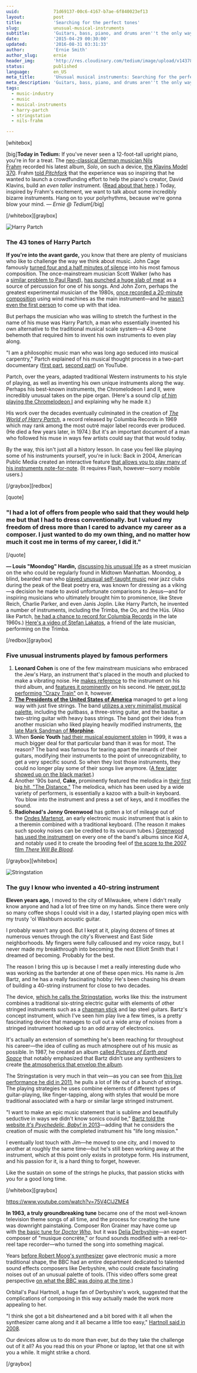 ```yaml
---
uuid:             71d69137-00c6-4167-b7ae-6f840023ef13
layout:           post
title:            'Searching for the perfect tones'
slug:             unusual-musical-instruments
subtitle:         'Guitars, bass, piano, and drums aren''t the only way to make a tune. Check out the story of these unusual musical instruments—and the folks who played them.'
date:             '2015-04-29 00:30:00'
updated:          '2016-08-31 03:31:33'
author:           'Ernie Smith'
author_slug:      ernie
header_img:       'http://res.cloudinary.com/tedium/image/upload/v1437844951/vk4u8b07u9j2z2cb51fh'
status:           published
language:         en_US
meta_title:       'Unusual musical instruments: Searching for the perfect tones'
meta_description: 'Guitars, bass, piano, and drums aren''t the only way to make a tune. Check out the story of these unusual musical instruments—and the folks who played them.'
tags:
  - music-industry
  - music
  - musical-instruments
  - harry-partch
  - stringstation
  - nils-frahm

---
```


[whitebox]

[big]**Today in Tedium:** If you've never seen a 12-foot-tall upright piano, you're in for a treat. The [neo-classical German musician Nils Frahm](http://readtedium.tumblr.com/post/117527084877/nils-frahm-is-awesome) recorded his latest album, _Solo_, on such a device, [the Klavins Model 370](http://klavins-piano-manufaktur.com/modell370_de.htm). Frahm [told _Pitchfork_](https://pitchfork.com/features/interviews/9635-nils-frahms-piano-is-bigger-than-yours/) that the experience was so inspiring that he wanted to launch a crowdfunding effort to help the piano's creator, David Klavins, build an _even taller_ instrument. ([Read about that here](http://www.pianoday.org/).) Today, inspired by Frahm's excitement, we want to talk about some incredibly bizarre instruments. Hang on to your polyrhythms, because we're gonna blow your mind. _— Ernie @ Tedium_[/big]

[/whitebox][graybox]

![Harry Partch](http://res.cloudinary.com/tedium/image/upload/v1437844455/rdzhcclnzicwcgtyevle.jpg)

### The 43 tones of Harry Partch

**If you're into the avant garde,** you know that there are plenty of musicians who like to challenge the way we think about music. John Cage famously [turned four and a half minutes of silence](http://rosewhitemusic.com/piano/writings/silence-taught-john-cage/) into his most famous composition. The once-mainstream musician Scott Walker (who has a [similar problem to Paul Rand](http://us9.campaign-archive2.com/?u=dfa53e03a5aa8e49e4fb09eb0&id=3b28f46546)), [has punched a huge slab of meat](https://vimeo.com/12014899) as a source of percussion for one of his songs. And John Zorn, perhaps the greatest experimental musician of the 1980s, [once recorded a 20-minute composition](http://www.avclub.com/review/john-zorn-emmusic-romance-volume-one-music-for-chi-21642) using wind machines as the main instrument—and he [wasn't even the first person](http://www.carnegiehall.org/BlogPost.aspx?id=4294985460) to come up with that idea.

But perhaps the musician who was willing to stretch the furthest in the name of his muse was Harry Partch, a man who essentially invented his own alternative to the traditional musical scale system—a 43-tone behemoth that required him to invent his own instruments to even play along.

"I am a philosophic music man who was long ago seduced into musical carpentry," Partch explained of his musical thought process in a two-part documentary ([first part](https://www.youtube.com/watch?v=P8NIpPhXpfQ), [second part](https://www.youtube.com/watch?v=UzfzT2NnmZs)) on YouTube.

Partch, over the years, adapted traditional Western instruments to his style of playing, as well as inventing his own unique instruments along the way. Perhaps his best-known instruments, the Chromelodeon I and II, were incredibly unusual takes on the pipe organ. (Here's a sound clip [of him playing the Chromelodeon I](https://www.youtube.com/watch?v=z7nm9kRH7jc) and explaining why he made it.)

His work over the decades eventually culminated in the creation of [_The World of Harry Partch_](https://archive.org/details/agp57), a record released by Columbia Records in 1969 which may rank among the most outré major label records ever produced. (He died a few years later, in 1974.) But it's an important document of a man who followed his muse in ways few artists could say that that would today.

By the way, this isn't just all a history lesson. In case you feel like playing some of his instruments yourself, you're in luck: Back in 2004, American Public Media created an interactive feature [that allows you to play many of his instruments note-for-note](http://musicmavericks.publicradio.org/features/feature_partch.html). (It requires Flash, however—sorry mobile users.)

[/graybox][redbox]

[quote]
### "I had a lot of offers from people who said that they would help me but that I had to dress conventionally. but I valued my freedom of dress more than I cared to advance my career as a composer. I just wanted to do my own thing, and no matter how much it cost me in terms of my career, I did it."
[/quote]

**— Louis "Moondog" Hardin,** [discussing his unusual life](http://www.nytimes.com/1989/11/16/arts/moondog-returns-from-the-hippie-years.html) as a street musician on the who could be regularly found in Midtown Manhattan. Moondog, a blind, bearded man who [played unusual self-taught music](http://priceonomics.com/the-legend-of-moondog-new-yorks-homeless-composer/) near jazz clubs during the peak of the Beat poetry era, was known for dressing as a viking—a decision he made to avoid unfortunate comparisons to Jesus—and for inspiring musicians who ultimately brought him to prominence, like Steve Reich, Charlie Parker, and even Janis Joplin. Like Harry Partch, he invented a number of instruments, including the Trimba, the Oo, and the Hüs. (Also like Partch, [he had a chance to record for Columbia Records](http://amzn.to/1bRRLAz) in the late 1960s.) [Here's a video of Stefan Lakatos](https://www.youtube.com/watch?v=IdelYnZ4RbM), a friend of the late musician, performing on the Trimba.

[/redbox][graybox]

### Five unusual instruments played by famous performers

1. **Leonard Cohen** is one of the few mainstream musicians who embraced the Jew's Harp, an instrument that's placed in the mouth and plucked to make a vibrating noise. He [makes reference](https://www.youtube.com/watch?v=HKEdWBXcgAE) to the instrument on his third album, and [features it prominently](https://www.youtube.com/watch?v=hRGnc2TIcMk) on his second. He [never got to performing "Crazy Train"](https://www.youtube.com/watch?v=VDnio2axqNI) on it, however.
2. [**The Presidents of the United States of America**](http://www.presidentsrock.com/) managed to get a long way with just five strings. The band [utilizes a very minimalist musical palette](http://www.inthequeue.com/guitbass/), including the guitbass, a three-string guitar, and the basitar, a two-string guitar with heavy bass strings. The band got their idea from another musician who liked playing heavily modified instruments, [the late Mark Sandman of **Morphine**](http://radioboston.wbur.org/2012/06/29/mark-sandman-documentary-2).
3. When **Sonic Youth** [had their musical equipment stolen](http://www.sonicyouth.com/mustang/eq/gear.html) in 1999, it was a much bigger deal for that particular band than it was for most. The reason? The band was famous for tearing apart the innards of their guitars, modifying their instruments to the point of unrecognizability, to get a very specific sound. So when they lost those instruments, they could no longer play some of their songs live anymore. ([A few later showed up on the black market](http://pitchfork.com/news/47906-sonic-youth-recover-stolen-guitars-after-13-years/).)
4. Another '90s band, **Cake,** prominently featured the melodica in [their first big hit, "The Distance."](https://vimeo.com/17009491) The melodica, which has been used by a wide variety of performers, is essentially a kazoo with a built-in keyboard. You blow into the instrument and press a set of keys, and it modifies the sound.
5. **Radiohead's Jonny Greenwood** has gotten a lot of mileage out of the [Ondes Martenot](http://www.theguardian.com/music/2009/oct/12/ondes-martenot), an early electronic music instrument that is akin to a theremin combined with a traditional keyboard. (The reason it makes such spooky noises can be credited to its vacuum tubes.) [Greenwood has used the instrument](http://thekingofgear.com/post/59984869688/jonny-greenwood-and-the-ondes-martenot) on every one of the band's albums since _Kid A_, and notably used it to create the brooding feel of [the score to the 2007 film _There Will Be Blood_](http://amzn.to/1bcbA4u).

[/graybox][whitebox]

![Stringstation](http://res.cloudinary.com/tedium/image/upload/v1437844718/tsr8ay8boms0wynckdg7.jpg)

### The guy I know who invented a 40-string instrument

**Eleven years ago,** I moved to the city of Milwaukee, where I didn't really know anyone and had a lot of free time on my hands. Since there were only so many coffee shops I could visit in a day, I started playing open mics with my trusty 'ol Washburn acoustic guitar.

I probably wasn't any good. But I kept at it, playing dozens of times at numerous venues through the city's Riverwest and East Side neighborhoods. My fingers were fully calloused and my voice raspy, but I never made my breakthrough into becoming the next Elliott Smith that I dreamed of becoming. Probably for the best.

The reason I bring this up is because I met a really interesting dude who was working as the bartender at one of these open mics. His name is Jim Bartz, and he has a really fascinating hobby: He's been chasing his dream of building a 40-string instrument for close to two decades.

The device, [which he calls the Stringstation](http://www.stringstation.com/), works like this: the instrument combines a traditional six-string electric guitar with elements of other stringed instruments such as a [chapman stick](http://www.stick.com/) and lap steel guitars. Bartz's concept instrument, which I've seen him play live a few times, is a pretty fascinating device that manages to cull out a wide array of noises from a stringed instrument hooked up to an odd array of electronics.

It's actually an extension of something he's been reaching for throughout his career—the idea of culling as much atmosphere out of his music as possible. In 1987, he created an album [called _Pictures of Earth and Space_](http://amzn.to/1bBeu3h) that notably emphasized that Bartz didn't use any synthesizers to create [the atmospherics that envelop the album](https://www.youtube.com/watch?v=MGHTo8mUQSk).

The Stringstation is very much in that vein—as you can see from [this live performance he did in 2011](https://www.youtube.com/watch?v=Tfw3dDP14zQ), he pulls a lot of life out of a bunch of strings. The playing strategies he uses combine elements of different types of guitar-playing, like finger-tapping, along with styles that would be more traditional associated with a harp or similar large stringed instrument.

"I want to make an epic music statement that is sublime and beautifully seductive in ways we didn't know sonics could be," [Bartz told the website _It's Psychedelic, Baby!_ in 2013](http://psychedelicbaby.blogspot.com/2013/10/jim-bartz-interview.html)—adding that he considers the creation of music with the completed instrument his "life long mission."

I eventually lost touch with Jim—he moved to one city, and I moved to another at roughly the same time—but he's still been working away at the instrument, which at this point only exists in prototype form. His instrument, and his passion for it, is a hard thing to forget, however.

Like the sustain on some of the strings he plucks, that passion sticks with you for a good long time.

[/whitebox][graybox]

https://www.youtube.com/watch?v=75V4ClJZME4

**In 1963, a truly groundbreaking tune** became one of the most well-known television theme songs of all time, and the process for creating the tune was downright painstaking. Composer Ron Grainer may have come up with [the basic tune for _Doctor Who_](https://www.youtube.com/watch?v=75V4ClJZME4), but it was [Delia Derbyshire](http://www.delia-derbyshire.org/)—an expert composer of "musique concrète," or found sounds modified with a reel-to-reel tape recorder—who turned the song into something magical.

Years [before Robert Moog's synthesizer](http://120years.net/moog-synthesisersrobert-moogusa1963-2/) gave electronic music a more traditional shape, the BBC had an entire department dedicated to talented sound effects composers like Derbyshire, who could create fascinating noises out of an unusual palette of tools. (This video offers some great perspective [on what the BBC was doing at the time](https://www.youtube.com/watch?v=c4ea0sBrw6M).)

Orbital's Paul Hartnoll, a huge fan of Derbyshire's work, suggested that the complications of composing in this way actually made the work more appealing to her.

"I think she got a bit disheartened and a bit bored with it all when the synthesizer came along and it all became a little too easy," [Hartnoll said in 2008](http://news.bbc.co.uk/2/hi/entertainment/7512072.stm).

Our devices allow us to do more than ever, but do they take the challenge out of it all? As you read this on your iPhone or laptop, let that one sit with you a while. It might strike a chord.

[/graybox]

